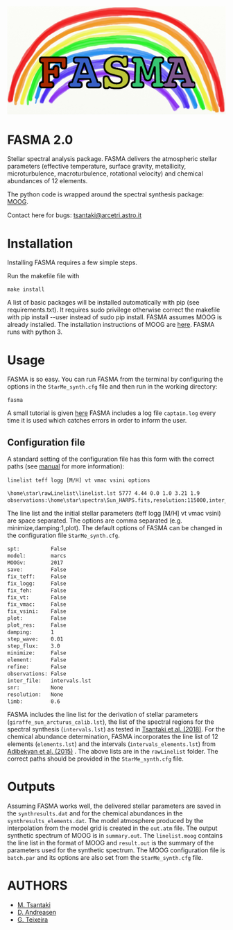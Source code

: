 ![My image](https://github.com/MariaTsantaki/FASMA-synthesis/blob/master/img/running_icon.png)


# FASMA 2.0
Stellar spectral analysis package. FASMA delivers the atmospheric stellar parameters (effective temperature, surface gravity, metallicity, microturbulence, macroturbulence, rotational velocity) and chemical abundances of 12 elements.

The python code is wrapped around the spectral synthesis package: [MOOG](http://www.as.utexas.edu/~chris/moog.html).

Contact here for bugs: tsantaki@arcetri.astro.it

# Installation
Installing FASMA requires a few simple steps.

Run the makefile file with
```
make install
```

A list of basic packages will be installed automatically with pip (see requirements.txt). It requires sudo privilege otherwise correct the makefile with pip install --user instead of sudo pip install. FASMA assumes MOOG is already installed. The installation instructions of MOOG are [here](http://www.as.utexas.edu/~chris/moog.html).
FASMA runs with python 3.

# Usage
FASMA is so easy. You can run FASMA from the terminal by configuring the options in the `StarMe_synth.cfg` file
and then run in the working directory:

```
fasma
```

A small tutorial is given [here](https://github.com/MariaTsantaki/FASMA-synthesis/blob/master/manual/Manual_fasma.pdf)
FASMA includes a log file `captain.log` every time it is used which catches errors in order to inform the user.

## Configuration file

A standard setting of the configuration file has this form with the correct paths (see [manual](https://github.com/MariaTsantaki/FASMA-synthesis/blob/master/manual/Manual_fasma.pdf) for more information):

`linelist teff logg [M/H] vt vmac vsini options`

```
\home\star\rawLinelist\linelist.lst 5777 4.44 0.0 1.0 3.21 1.9 observations:\home\star\spectra\Sun_HARPS.fits,resolution:115000,inter_file:\home\star\rawLinelist\intervals.lst,minimize,refine
```

The line list and the initial stellar parameters (teff logg [M/H] vt vmac vsini) are space separated. The options are comma separated (e.g. minimize,damping:1,plot).
The default options of FASMA can be changed in the configuration file `StarMe_synth.cfg`.

```
spt:          False
model:        marcs
MOOGv:        2017
save:         False
fix_teff:     False
fix_logg:     False
fix_feh:      False
fix_vt:       False
fix_vmac:     False
fix_vsini:    False
plot:         False
plot_res:     False
damping:      1
step_wave:    0.01
step_flux:    3.0
minimize:     False
element:      False
refine:       False
observations: False
inter_file:   intervals.lst
snr:          None
resolution:   None
limb:         0.6
```

FASMA includes the line list for the derivation of stellar parameters (`giraffe_sun_arcturus_calib.lst`), the list of the spectral regions for the spectral synthesis (`intervals.lst`) as tested in [Tsantaki et al. (2018)](https://ui.adsabs.harvard.edu/abs/2018MNRAS.473.5066T/abstract). For the chemical abundance determination, FASMA incorporates the line list of 12 elements (`elements.lst`) and the intervals (`intervals_elements.lst`) from [Adibekyan et al. (2015)](https://ui.adsabs.harvard.edu/abs/2015A%26A...583A..94A/abstract) . The above lists are in the `rawLinelist` folder. The correct paths should be provided in the `StarMe_synth.cfg` file.

# Outputs

Assuming FASMA works well, the delivered stellar parameters are saved in the `synthresults.dat` and for the
chemical abundances in the `synthresults_elements.dat`. The model atmosphere produced by the interpolation from
the model grid is created in the `out.atm` file. The output synthetic spectrum of MOOG is in `summary.out`. The
`linelist.moog` contains the line list in the format of MOOG and `result.out` is the summary of the parameters used
for the synthetic spectrum. The MOOG configuration file is `batch.par` and its options are also set from the  `StarMe_synth.cfg` file.

# AUTHORS

   * [M. Tsantaki](https://github.com/MariaTsantaki)
   * [D. Andreasen](https://github.com/DanielAndreasen)
   * [G. Teixeira](https://github.com/gdcteixeira)
